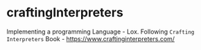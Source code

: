 # craftingInterpreters
Implementing a programming Language - Lox. Following `Crafting Interpreters` Book - https://www.craftinginterpreters.com/
